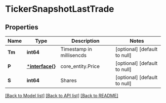 # TickerSnapshotLastTrade

## Properties
Name | Type | Description | Notes
------------ | ------------- | ------------- | -------------
**Tm** | **int64** | Timestamp in millisencds | [optional] [default to null]
**P** | [***interface{}**](interface{}.md) | core_entity.Price | [optional] [default to null]
**S** | **int64** | Shares | [optional] [default to null]

[[Back to Model list]](../README.md#documentation-for-models) [[Back to API list]](../README.md#documentation-for-api-endpoints) [[Back to README]](../README.md)

